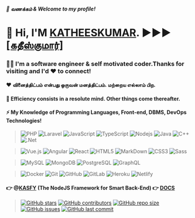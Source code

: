 ##### 🙏 வணக்கம் & Welcome to my profile!
# 👋 Hi, I'M [KATHEESKUMAR](https://katheesh.js.org). ▶️▶️▶️ [[கதீஸ்குமார்]](https://katheesh..js.org)
### 🙋‍♂ **I'm a software engineer & self motivated coder.Thanks for visiting and I'd ❤ to connect!**

#### ❤️ வினைத்திட்பம் என்பது ஒருவன் மனத்திட்பம். மற்றைய எல்லாம் பிற. 
#### 💯 Efficiency consists in a resolute mind. Other things come thereafter.

#### ⚡ My Knowledge of Programming Languages, Front-end, DBMS, DevOps Technologies!
> ![PHP](https://img.shields.io/badge/-PHP-8E9CFF?style=flat-square&logo=php)
![Laravel](https://img.shields.io/badge/-Laravel-red?style=flat-square&logo=laravel)
![JavaScript](https://img.shields.io/badge/-JavaScript-black?style=flat-square&logo=javascript)
![TypeScript](https://img.shields.io/badge/-TypeScript-007ACC?style=flat-square&logo=typescript)
![Nodejs](https://img.shields.io/badge/-Nodejs-black?style=flat-square&logo=Node.js)
![Java](https://img.shields.io/badge/-java-E34A86?style=flat-square&logo=java)
![C++](https://img.shields.io/badge/-C++-00599C?style=flat-square&logo=c)
![.Net](https://img.shields.io/badge/-.Net-430098?style=flat-square&logo=.Net)

> ![Vue.js](https://img.shields.io/badge/-Vue.js-%232c3e50?style=flat-square&logo=Vue.js)
![Angular](https://img.shields.io/badge/-Angular-%232c3e50?style=flat-square&logo=Angular)
![React](https://img.shields.io/badge/-React-%23282C34?style=flat-square&logo=react)
![HTML5](https://img.shields.io/badge/-HTML5-E34F26?style=flat-square&logo=html5&logoColor=white)
![MarkDown](https://img.shields.io/badge/-MarkDown-007ACC?style=flat-square&logo=markdown&logoColor=white)
![CSS3](https://img.shields.io/badge/-CSS3-1572B6?style=flat-square&logo=css3)
![Sass](https://img.shields.io/badge/-Sass-%23CC6699?style=flat-square&logo=sass&logoColor=ffffff)

> ![MySQL](https://img.shields.io/badge/-MySQL-black?style=flat-square&logo=mysql)
![MongoDB](https://img.shields.io/badge/-MongoDB-black?style=flat-square&logo=mongodb)
![PostgreSQL](https://img.shields.io/badge/-PostgreSQL-336791?style=flat-square&logo=postgresql)
![GraphQL](https://img.shields.io/badge/-GraphQL-E10098?style=flat-square&logo=graphql)

> ![Docker](https://img.shields.io/badge/-Docker-black?style=flat-square&logo=docker)
![Git](https://img.shields.io/badge/-Git-black?style=flat-square&logo=git)
![GitHub](https://img.shields.io/badge/-GitHub-181717?style=flat-square&logo=github)
![GitLab](https://img.shields.io/badge/-GitLab-FCA121?style=flat-square&logo=gitlab)
![Heroku](https://img.shields.io/badge/-Heroku-430098?style=flat-square&logo=heroku)
![Netlify](https://img.shields.io/badge/-Netlify-%2300C7B7?style=flat-square&logo=netlify&logoColor=ffffff)

#### 👉 @[KASFY](https://github.com/kasfy) (The NodeJS Framework for Smart Back-End)  👉 [DOCS](https://kasfy.js.org)
> [![GitHub stars](https://img.shields.io/github/stars/kasfy/kasfy)](https://github.com/kasfy/kasfy/stargazers)
[![GitHub contributors](https://img.shields.io/github/contributors/kasfy/kasfy)](https://github.com/kasfy/kasfy/graphs/contributors)
[![GitHub repo size](https://img.shields.io/github/repo-size/kasfy/kasfy)](https://github.com/kasfy)
[![GitHub issues](https://img.shields.io/github/issues/kasfy/kasfy)](https://github.com/kasfy/kasfy/issues)
[![GitHub last commit](https://img.shields.io/github/last-commit/kasfy/kasfy)](https://github.com/kasfy/kasfy/commits/master)
